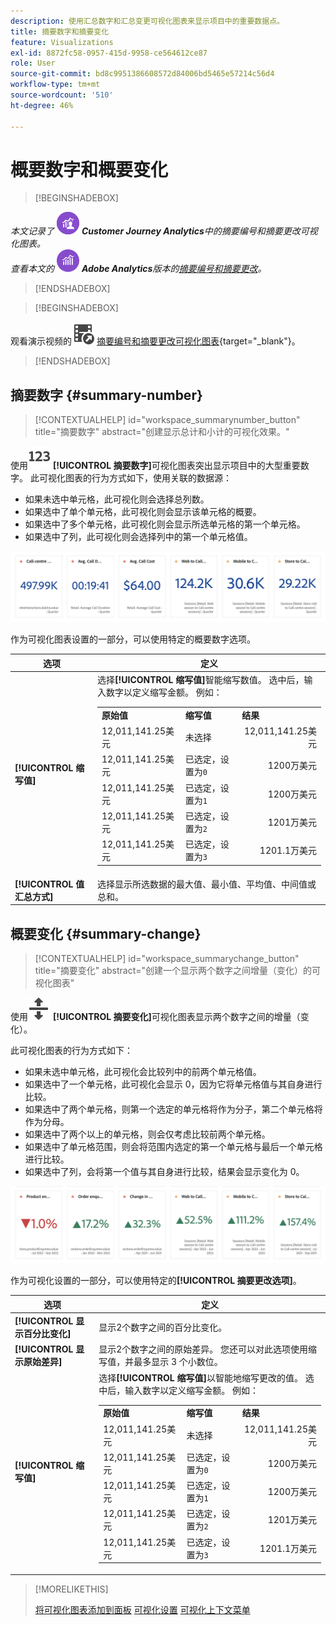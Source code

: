 ```yaml
---
description: 使用汇总数字和汇总变更可视化图表来显示项目中的重要数据点。
title: 摘要数字和摘要变化
feature: Visualizations
exl-id: 8872fc58-0957-415d-9958-ce564612ce87
role: User
source-git-commit: bd8c9951386608572d84006bd5465e57214c56d4
workflow-type: tm+mt
source-wordcount: '510'
ht-degree: 46%

---
```


# 概要数字和概要变化

>[!BEGINSHADEBOX]

_本文记录了_ ![CustomerJourneyAnalytics](/help/assets/icons/CustomerJourneyAnalytics.svg) _**Customer Journey Analytics**&#x200B;中的摘要编号和摘要更改可视化图表。_<br/>_查看本文的_ ![AdobeAnalytics](/help/assets/icons/AdobeAnalytics.svg) _**Adobe Analytics**&#x200B;版本的[摘要编号和摘要更改](https://experienceleague.adobe.com/en/docs/analytics/analyze/analysis-workspace/visualizations/summary-number-change)。_

>[!ENDSHADEBOX]

>[!BEGINSHADEBOX]

观看演示视频的![VideoCheckedOut](/help/assets/icons/VideoCheckedOut.svg) [摘要编号和摘要更改可视化图表](https://video.tv.adobe.com/v/335564/?quality=12&learn=on){target="_blank"}。

>[!ENDSHADEBOX]

## 摘要数字 {#summary-number}

<!-- markdownlint-disable MD034 -->

>[!CONTEXTUALHELP]
>id="workspace_summarynumber_button"
>title="摘要数字"
>abstract="创建显示总计和小计的可视化效果。"

<!-- markdownlint-enable MD034 -->

使用![摘要](/help/assets/icons/123.svg) **[!UICONTROL 摘要数字]**&#x200B;可视化图表突出显示项目中的大型重要数字。 此可视化图表的行为方式如下，使用关联的数据源：

* 如果未选中单元格，此可视化则会选择总列数。
* 如果选中了单个单元格，此可视化则会显示该单元格的概要。
* 如果选中了多个单元格，此可视化则会显示所选单元格的第一个单元格。
* 如果选中了列，此可视化则会选择列中的第一个单元格值。

![概要数字可视化](asses/../assets/summary-number.png)

作为可视化图表设置的一部分，可以使用特定的概要数字选项。

| 选项 | 定义 |
|--- |--- |
| **[!UICONTROL 缩写值]** | 选择&#x200B;**[!UICONTROL 缩写值]**&#x200B;智能缩写数值。 选中后，输入数字以定义缩写金额。 例如：<br/><table><tr><td>**原始值**</td><td>**缩写值**</td><td>**结果**</td></tr><tr><td>12,011,141.25美元</td><td>未选择</td><td  align="right">12,011,141.25美元</td></tr><tr><td>12,011,141.25美元</td><td>已选定，设置为`0`</td><td align="right">1200万美元</td></tr><tr><td>12,011,141.25美元</td><td> 已选定，设置为`1`</td><td  align="right">1200万美元</td></tr><tr><td>12,011,141.25美元</td><td>已选定，设置为`2`</td><td align="right">1201万美元</td></tr><tr><td>12,011,141.25美元</td><td>已选定，设置为`3`</td><td align="right">1201.1万美元</td></tr></table> |
| **[!UICONTROL 值汇总方式]** | 选择显示所选数据的最大值、最小值、平均值、中间值或总和。 |

## 概要变化 {#summary-change}

<!-- markdownlint-disable MD034 -->

>[!CONTEXTUALHELP]
>id="workspace_summarychange_button"
>title="摘要变化"
>abstract="创建一个显示两个数字之间增量（变化）的可视化图表"

<!-- markdownlint-enable MD034 -->


使用![MoveUpDown](/help/assets/icons/MoveUpDown.svg) **[!UICONTROL 摘要变化]**&#x200B;可视化图表显示两个数字之间的增量（变化）。<!-- This is applicable for AA, not CJA: The green and red color of the Summary Change can be controlled through [custom event polarity](https://experienceleague.adobe.com/docs/analytics/admin/admin-tools/success-events/success-event.html) or a calculated metric's [Show Upward Trend As](https://experienceleague.adobe.com/docs/analytics/components/calculated-metrics/calcmetric-workflow/cm-build-metrics.html) option.-->

<!--
The green and red color of the Summary Change can be controlled through [custom event polarity](https://experienceleague.adobe.com/docs/analytics/admin/admin/c-manage-report-suites/c-edit-report-suites/conversion-var-admin/c-success-events/success-event.md) or a calculated metric's [Show Upward Trend As](https://experienceleague.adobe.com/docs/analytics/components/calculated-metrics/calcmetric-workflow/cm-build-metrics.html) option.
-->

此可视化图表的行为方式如下：

* 如果未选中单元格，此可视化会比较列中的前两个单元格值。
* 如果选中了一个单元格，此可视化会显示 0，因为它将单元格值与其自身进行比较。
* 如果选中了两个单元格，则第一个选定的单元格将作为分子，第二个单元格将作为分母。
* 如果选中了两个以上的单元格，则会仅考虑比较前两个单元格。
* 如果选中了单元格范围，则会将范围内选定的第一个单元格与最后一个单元格进行比较。
* 如果选中了列，会将第一个值与其自身进行比较，结果会显示变化为 0。


![显示两个数字之间差异的摘要更改可视化图表。s](assets/summary-change.png)


作为可视化设置的一部分，可以使用特定的&#x200B;**[!UICONTROL 摘要更改选项]**。

| 选项 | 定义 |
|--- |--- |
| **[!UICONTROL 显示百分比变化]** | 显示2个数字之间的百分比变化。 |
| **[!UICONTROL 显示原始差异]** | 显示2个数字之间的原始差异。 您还可以对此选项使用缩写值，并最多显示 3 个小数位。 |
| **[!UICONTROL 缩写值]** | 选择&#x200B;**[!UICONTROL 缩写值]**&#x200B;以智能地缩写更改的值。 选中后，输入数字以定义缩写金额。 例如：<br/><table><tr><td>**原始值**</td><td>**缩写值**</td><td>**结果**</td></tr><tr><td>12,011,141.25美元</td><td>未选择</td><td  align="right">12,011,141.25美元</td></tr><tr><td>12,011,141.25美元</td><td>已选定，设置为`0`</td><td align="right">1200万美元</td></tr><tr><td>12,011,141.25美元</td><td> 已选定，设置为`1`</td><td  align="right">1200万美元</td></tr><tr><td>12,011,141.25美元</td><td>已选定，设置为`2`</td><td align="right">1201万美元</td></tr><tr><td>12,011,141.25美元</td><td>已选定，设置为`3`</td><td align="right">1201.1万美元</td></tr></table> |

>[!MORELIKETHIS]
>
>[将可视化图表添加到面板](/help/analysis-workspace/visualizations/freeform-analysis-visualizations.md#add-visualizations-to-a-panel)
>[可视化设置](/help/analysis-workspace/visualizations/freeform-analysis-visualizations.md#settings)
>[可视化上下文菜单](/help/analysis-workspace/visualizations/freeform-analysis-visualizations.md#context-menu)
>
